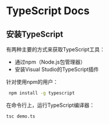 # TypeScript Docs

## 安装TypeScript

有两种主要的方式来获取TypeScript工具：

- 通过npm（Node.js包管理器）
- 安装Visual Studio的TypeScript插件

针对使用npm的用户：

```bash
 npm install -g typescript
```

在命令行上，运行TypeScript编译器：

```bash
tsc demo.ts
```

